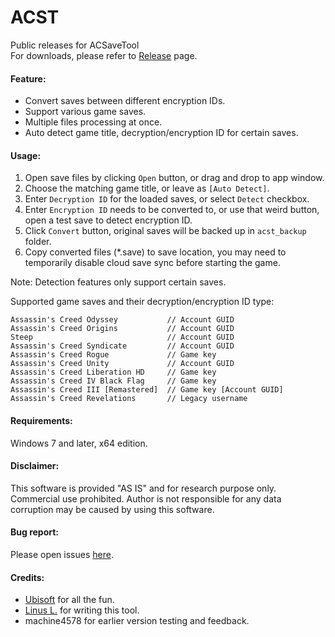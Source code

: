 ACST
====
Public releases for ACSaveTool  
For downloads, please refer to [Release](https://github.com/linzhouyu/ACST/releases) page.

#### Feature:
- Convert saves between different encryption IDs.
- Support various game saves.
- Multiple files processing at once.
- Auto detect game title, decryption/encryption ID for certain saves.

#### Usage:
1. Open save files by clicking `Open` button, or drag and drop to app window.
2. Choose the matching game title, or leave as `[Auto Detect]`.
3. Enter `Decryption ID` for the loaded saves, or select `Detect` checkbox.
4. Enter `Encryption ID` needs to be converted to, or use that weird button, open a test save to detect encryption ID.
5. Click `Convert` button, original saves will be backed up in `acst_backup` folder.
6. Copy converted files (*.save) to save location, you may need to temporarily disable cloud save sync before starting the game.

Note: Detection features only support certain saves.

Supported game saves and their decryption/encryption ID type:
```
Assassin's Creed Odyssey           // Account GUID
Assassin's Creed Origins           // Account GUID
Steep                              // Account GUID
Assassin's Creed Syndicate         // Account GUID
Assassin's Creed Rogue             // Game key
Assassin's Creed Unity             // Account GUID
Assassin's Creed Liberation HD     // Game key
Assassin's Creed IV Black Flag     // Game key
Assassin's Creed III [Remastered]  // Game key [Account GUID]
Assassin's Creed Revelations       // Legacy username
```

#### Requirements:
Windows 7 and later, x64 edition.

#### Disclaimer:
This software is provided "AS IS" and for research purpose only. Commercial use prohibited.
Author is not responsible for any data corruption may be caused by using this software.

#### Bug report:
Please open issues [here](https://github.com/linzhouyu/ACST/issues).

#### Credits:
- [Ubisoft](https://www.ubisoft.com/) for all the fun.
- [Linus L.](https://github.com/linzhouyu) for writing this tool.
- machine4578 for earlier version testing and feedback.
